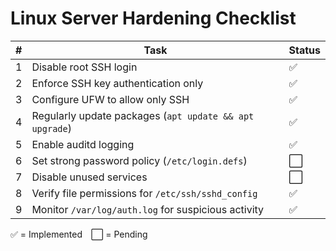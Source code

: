 # Linux Server Hardening Checklist

| # | Task | Status |
|---|-------|--------|
| 1 | Disable root SSH login | ✅ |
| 2 | Enforce SSH key authentication only | ✅ |
| 3 | Configure UFW to allow only SSH | ✅ |
| 4 | Regularly update packages (`apt update && apt upgrade`) | ✅ |
| 5 | Enable auditd logging | ✅ |
| 6 | Set strong password policy (`/etc/login.defs`) | ⬜ |
| 7 | Disable unused services | ⬜ |
| 8 | Verify file permissions for `/etc/ssh/sshd_config` | ✅ |
| 9 | Monitor `/var/log/auth.log` for suspicious activity | ✅ |

✅ = Implemented ⬜ = Pending
